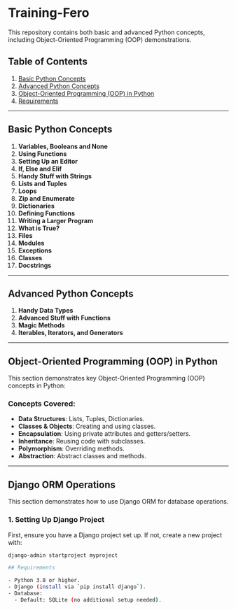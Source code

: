 # Training-Fero

This repository contains both basic and advanced Python concepts, including Object-Oriented Programming (OOP) demonstrations.

## Table of Contents
1. [Basic Python Concepts](#basic-python-concepts)
2. [Advanced Python Concepts](#advanced-python-concepts)
3. [Object-Oriented Programming (OOP) in Python](#object-oriented-programming-oop-in-python)
4. [Requirements](#requirements)

---

## Basic Python Concepts

1. **Variables, Booleans and None**
2. **Using Functions**
3. **Setting Up an Editor**
4. **If, Else and Elif**
5. **Handy Stuff with Strings**
6. **Lists and Tuples**
7. **Loops**
8. **Zip and Enumerate**
9. **Dictionaries**
10. **Defining Functions**
11. **Writing a Larger Program**
12. **What is True?**
13. **Files**
14. **Modules**
15. **Exceptions**
16. **Classes**
17. **Docstrings**

---

## Advanced Python Concepts

1. **Handy Data Types**
2. **Advanced Stuff with Functions**
3. **Magic Methods**
4. **Iterables, Iterators, and Generators**

---

## Object-Oriented Programming (OOP) in Python

This section demonstrates key Object-Oriented Programming (OOP) concepts in Python:

### Concepts Covered:
- **Data Structures**: Lists, Tuples, Dictionaries.
- **Classes & Objects**: Creating and using classes.
- **Encapsulation**: Using private attributes and getters/setters.
- **Inheritance**: Reusing code with subclasses.
- **Polymorphism**: Overriding methods.
- **Abstraction**: Abstract classes and methods.

---

## Django ORM Operations

This section demonstrates how to use Django ORM for database operations.

### 1. Setting Up Django Project

First, ensure you have a Django project set up. If not, create a new project with:

```bash
django-admin startproject myproject

## Requirements

- Python 3.8 or higher.
- Django (install via `pip install django`).
- Database:
  - Default: SQLite (no additional setup needed).
